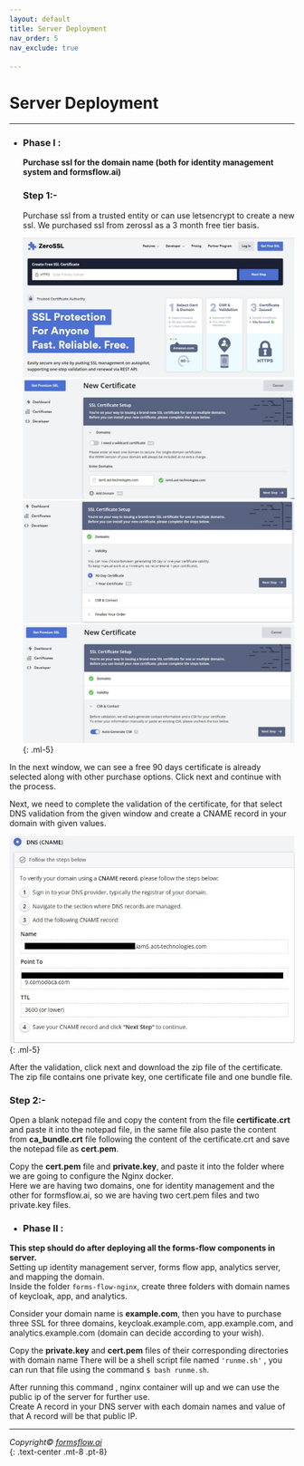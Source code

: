 ```yaml
---
layout: default
title: Server Deployment
nav_order: 5
nav_exclude: true

---
```


# Server Deployment
----
- ### Phase I :  
   **Purchase ssl for the domain name (both for identity management system and formsflow.ai)**

  ### Step 1:-  
  Purchase ssl from a trusted entity or can use letsencrypt to create a new ssl. We purchased ssl from zerossl as a 3 month free tier basis.  

  ![ssl1](../../assets/server/ssl1.jpg)
  ![ssl2](../../assets/server/ssl2.jpg)
  ![ssl3](../../assets/server/ssl3.jpg)
  ![ssl4](../../assets/server/ssl4.jpg)
  {: .ml-5}

In the next window, we can see a free 90 days certificate is already selected along with other purchase options. Click next and continue with the process.  

Next, we need to complete the validation of the certificate, for that select DNS validation from the given window and create a CNAME record in your domain with given values.  

  ![ssl5](../../assets/server/ssl5.jpg)
  {: .ml-5}

After the validation, click next and download the zip file of the certificate. The zip file contains one private key, one certificate file and one bundle file.  
### Step 2:-  
 Open a blank notepad file and copy the content from the file __certificate.crt__ and paste it into the notepad file, in the same file also paste the content from __ca_bundle.crt__ file following the content of the certificate.crt and save the notepad file as __cert.pem__.   

 Copy the __cert.pem__ file and __private.key__, and paste it into the folder where we are going to configure the Nginx docker.  
 Here we are having two domains, one for identity management and the other for formsflow.ai, so we are having two cert.pem files and two private.key files.   



- ### Phase  II :   


**This step should do after deploying all the forms-flow components in server.**  
Setting up identity management server, forms flow app, analytics server, and mapping the domain.  
Inside the folder `forms-flow-nginx`, create three folders with domain names of keycloak, app, and analytics.

Consider your domain name is __example.com__, then you have to purchase three SSL for three domains, keycloak.example.com, app.example.com, and analytics.example.com (domain can decide according to your wish).  

Copy the __private.key__ and __cert.pem__ files of their corresponding directories with domain name There will be a shell script file named `'runme.sh'` , you can run that file using the command `$ bash runme.sh`.  

After running this command , nginx container will up and we can use the public ip of the server for further use.  
Create A record in your DNS server with each domain names and value of that A record will be that public IP.  

----

*Copyright© [formsflow.ai](https://formsflow.ai/)*   
{: .text-center .mt-8 .pt-8}